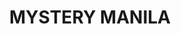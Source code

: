---
id: 2
title: "MYSTERY MANILA"
type: "WEB DESIGN & DEV"
image: /img/work/mysterymanila.jpg
class: p6
---